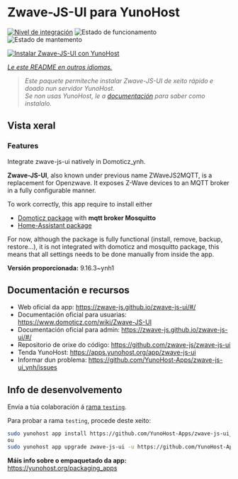<!--
NOTA: Este README foi creado automáticamente por <https://github.com/YunoHost/apps/tree/master/tools/readme_generator>
NON debe editarse manualmente.
-->

# Zwave-JS-UI para YunoHost

[![Nivel de integración](https://dash.yunohost.org/integration/zwave-js-ui.svg)](https://ci-apps.yunohost.org/ci/apps/zwave-js-ui/) ![Estado de funcionamento](https://ci-apps.yunohost.org/ci/badges/zwave-js-ui.status.svg) ![Estado de mantemento](https://ci-apps.yunohost.org/ci/badges/zwave-js-ui.maintain.svg)

[![Instalar Zwave-JS-UI con YunoHost](https://install-app.yunohost.org/install-with-yunohost.svg)](https://install-app.yunohost.org/?app=zwave-js-ui)

*[Le este README en outros idiomas.](./ALL_README.md)*

> *Este paquete permíteche instalar Zwave-JS-UI de xeito rápido e doado nun servidor YunoHost.*  
> *Se non usas YunoHost, le a [documentación](https://yunohost.org/install) para saber como instalalo.*

## Vista xeral


### Features

Integrate zwave-js-ui natively in Domoticz_ynh.

**Zwave-JS-UI**, also known under previous name ZWaveJS2MQTT, is a replacement for Openzwave. It exposes Z-Wave devices to an MQTT broker in a fully configurable manner.

To work correctly, this app require to install either
- [Domoticz package](https://github.com/YunoHost-Apps/domoticz_ynh) with **mqtt broker Mosquitto**
- [Home-Assistant package](https://github.com/YunoHost-Apps/homeassistant_ynh)


For now, although the package is fully functional (install, remove, backup, restore...), it is not integrated with domoticz and mosquitto package, this means that all settings needs to be done manually from inside the app.



**Versión proporcionada:** 9.16.3~ynh1
## Documentación e recursos

- Web oficial da app: <https://zwave-js.github.io/zwave-js-ui/#/>
- Documentación oficial para usuarias: <https://www.domoticz.com/wiki/Zwave-JS-UI>
- Documentación oficial para admin: <https://zwave-js.github.io/zwave-js-ui/#/>
- Repositorio de orixe do código: <https://github.com/zwave-js/zwave-js-ui>
- Tenda YunoHost: <https://apps.yunohost.org/app/zwave-js-ui>
- Informar dun problema: <https://github.com/YunoHost-Apps/zwave-js-ui_ynh/issues>

## Info de desenvolvemento

Envía a túa colaboración á [rama `testing`](https://github.com/YunoHost-Apps/zwave-js-ui_ynh/tree/testing).

Para probar a rama `testing`, procede deste xeito:

```bash
sudo yunohost app install https://github.com/YunoHost-Apps/zwave-js-ui_ynh/tree/testing --debug
ou
sudo yunohost app upgrade zwave-js-ui -u https://github.com/YunoHost-Apps/zwave-js-ui_ynh/tree/testing --debug
```

**Máis info sobre o empaquetado da app:** <https://yunohost.org/packaging_apps>
